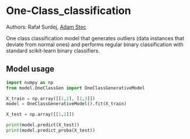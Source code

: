 # One-Class_classification

Authors: Rafał Surdej, <a href="https://github.com/radamp11" target="_blank">Adam Stec</a>

One class classification model that generates outliers (data instances that deviate from normal ones)
and performs regular binary classification with standard scikit-learn binary classifiers.

## Model usage

```python
import numpy as np
from model.OneClassGen import OneClassGenerativeModel

X_train = np.array([[1,2], [1,3]])
model = OneClassGenerativeModel().fit(X_train)

X_test = np.array([[1,2]])

print(model.predict(X_test))
print(model.predict_proba(X_test))
```